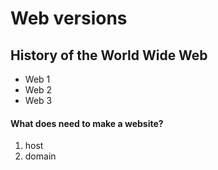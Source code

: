 # Web versions

## History of the World Wide Web
* Web 1
* Web 2
* Web 3

#### What does need to make a website?
1. host
2. domain

